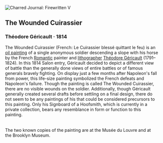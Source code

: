 <div class="artwork-of-the-day">
  <div class="container">
    <div class="img-wrapper">
      <img
        src="https://uploads8.wikiart.org/images/theodore-gericault/the-wounded-cuirassier-1814.jpg!Large.jpg"
        alt="Charred Journal: Firewritten V" />
    </div>
    <div class="artwork-detail">
      <div class="artwork-origin"> 
        <h2 class="artwork-name">The Wounded Cuirassier</h2>
        <h3 class="artist">
          Théodore Géricault
                    ·  1814
        </h3>
      </div>
      <p class="description">
        <span class="artwork-description-text ng-binding" ng-bind-html="viewModel.ArtworkOfTheDay.Description | unsafe">The Wounded Cuirassier (French: Le Cuirassier blessé quittant le feu) is an <a target="_blank" href="/en/paintings-by-media/oil-on-sacking">oil painting</a> of a single anonymous soldier descending a slope with his horse by the French <a target="_blank" href="/en/artists-by-art-movement/romanticism">Romantic</a> painter and <a target="_blank" href="/en/paintings-by-media/color-lithograph">lithographer</a> <a target="_blank" href="/en/theodore-gericault">Théodore Géricault</a> (1791–1824). In this 1814 Salon entry, Géricault decided to depict a different view of battle than the generally done views of entire battles or of famous generals bravely fighting. On display just a few months after Napoleon's fall from power, this life-size painting symbolized the French defeats and Napoleon's failure. Though the painting is called The Wounded Cuirassier, there are no visible wounds on the soldier. Additionally, though Géricault generally created several drafts before settling on a final design, there do not seem to be any paintings of his that could be considered precursors to this painting. Only his Signboard of a Hoofsmith, which is currently in a private collection, bears any resemblance in form or function to this painting.<br>
<br>
<br>The two known copies of the painting are at the Musée du Louvre and at the Brooklyn Museum.<br></span>
                        <div class="text-shadow-container" ng-show="showShadow" style=""></div>
      </p>
    </div>
  </div>

</div>
